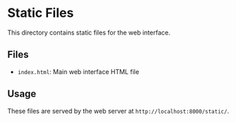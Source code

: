 # Static Files

This directory contains static files for the web interface.

## Files

- `index.html`: Main web interface HTML file

## Usage

These files are served by the web server at `http://localhost:8000/static/`.